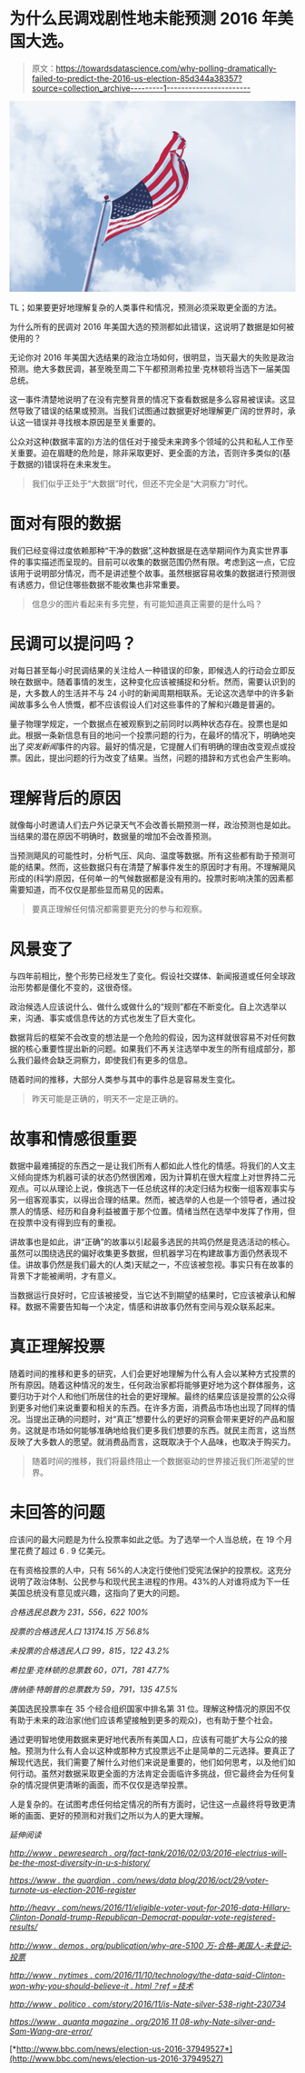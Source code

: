 # 为什么民调戏剧性地未能预测 2016 年美国大选。

> 原文：<https://towardsdatascience.com/why-polling-dramatically-failed-to-predict-the-2016-us-election-85d344a38357?source=collection_archive---------1----------------------->

![](img/04e1111b3f0ef747644a5926071fafa8.png)

TL；如果要更好地理解复杂的人类事件和情况，预测必须采取更全面的方法。

为什么所有的民调对 2016 年美国大选的预测都如此错误，这说明了数据是如何被使用的？

无论你对 2016 年美国大选结果的政治立场如何，很明显，当天最大的失败是政治预测。绝大多数民调，甚至晚至周二下午都预测希拉里·克林顿将当选下一届美国总统。

这一事件清楚地说明了在没有完整背景的情况下查看数据是多么容易被误读。这显然导致了错误的结果或预测。当我们试图通过数据更好地理解更广阔的世界时，承认这一错误并寻找根本原因是至关重要的。

公众对这种(数据丰富的)方法的信任对于接受未来跨多个领域的公共和私人工作至关重要。迫在眉睫的危险是，除非采取更好、更全面的方法，否则许多类似的(基于数据的)错误将在未来发生。

> 我们似乎正处于“大数据”时代，但还不完全是“大洞察力”时代。

# 面对有限的数据

我们已经变得过度依赖那种“干净的数据”,这种数据是在选举期间作为真实世界事件的事实描述而呈现的。目前可以收集的数据范围仍然有限。考虑到这一点，它应该用于说明部分情况，而不是讲述整个故事。虽然根据容易收集的数据进行预测很有诱惑力，但记住哪些数据不能收集也非常重要。

> 信息少的图片看起来有多完整，有可能知道真正需要的是什么吗？

# 民调可以提问吗？

对每日甚至每小时民调结果的关注给人一种错误的印象，即候选人的行动会立即反映在数据中。随着事情的发生，这种变化应该被捕捉和分析。然而，需要认识到的是，大多数人的生活并不与 24 小时的新闻周期相联系。无论这次选举中的许多新闻故事多么令人愤慨，都不应该假设人们对这些事件的了解和兴趣是普遍的。

量子物理学规定，一个数据点在被观察到之前同时以两种状态存在。投票也是如此。根据一条新信息有目的地问一个投票问题的行为，在最坏的情况下，明确地突出了*突发新闻*事件的内容。最好的情况是，它提醒人们有明确的理由改变观点或投票。因此，提出问题的行为改变了结果。当然，问题的措辞和方式也会产生影响。

# 理解背后的原因

就像每小时邀请人们去户外记录天气不会改善长期预测一样，政治预测也是如此。当结果的潜在原因不明确时，数据量的增加不会改善预测。

当预测飓风的可能性时，分析气压、风向、温度等数据。所有这些都有助于预测可能的结果。然而，这些数据只有在清楚了解事件发生的原因时才有用。不理解飓风形成的(科学)原因，任何单一的气候数据都是没有用的。投票时影响决策的因素都需要知道，而不仅仅是那些显而易见的因素。

> 要真正理解任何情况都需要更充分的参与和观察。

# 风景变了

与四年前相比，整个形势已经发生了变化。假设社交媒体、新闻报道或任何全球政治形势都是僵化不变的，这很奇怪。

政治候选人应该说什么、做什么或做什么的“规则”都在不断变化。自上次选举以来，沟通、事实或信息传达的方式也发生了巨大变化。

数据背后的框架不会改变的想法是一个危险的假设，因为这样就很容易不对任何数据的核心重要性提出新的问题。如果我们不再关注选举中发生的所有组成部分，那么我们最终会缺乏洞察力，即使我们有更多的信息。

随着时间的推移，大部分人类参与其中的事件总是容易发生变化。

> 昨天可能是正确的，明天不一定是正确的。

# 故事和情感很重要

数据中最难捕捉的东西之一是让我们所有人都如此人性化的情感。将我们的人文主义倾向提炼为机器可读的状态仍然很困难，因为计算机在很大程度上对世界持二元观点。可以从理论上说，像挑选下一任总统这样的决定归结为权衡一组客观事实与另一组客观事实，以得出合理的结果。然而，被选举的人也是一个领导者，通过投票人的情感、经历和自身利益被置于那个位置。情绪当然在选举中发挥了作用，但在投票中没有得到应有的重视。

讲故事也是如此，讲“正确”的故事以引起最多选民的共鸣仍然是竞选活动的核心。虽然可以围绕选民的偏好收集更多数据，但机器学习在构建故事方面仍然表现不佳。讲故事仍然是我们最大的(人类)天赋之一，不应该被忽视。事实只有在故事的背景下才能被阐明，才有意义。

当数据运行良好时，它应该被接受，当它达不到期望的结果时，它应该被承认和解释。数据不需要告知每一个决定，情感和讲故事仍然有空间与观众联系起来。

# 真正理解投票

随着时间的推移和更多的研究，人们会更好地理解为什么有人会以某种方式投票的所有原因。随着这种情况的发生，任何政治家都将能够更好地为这个群体服务，这要归功于对个人和他们所居住的社会的更好理解。最终的结果应该是投票的公众得到更多对他们来说重要和相关的东西。在许多方面，消费品市场也出现了同样的情况。当提出正确的问题时，对“真正”想要什么的更好的洞察会带来更好的产品和服务。这就是市场如何能够准确地给我们更多我们想要的东西。就民主而言，这当然反映了大多数人的愿望。就消费品而言，这既取决于个人品味，也取决于购买力。

> 随着时间的推移，我们将最终阻止一个数据驱动的世界接近我们所渴望的世界。

# 未回答的问题

应该问的最大问题是为什么投票率如此之低。为了选举一个人当总统，在 19 个月里花费了超过 6 . 9 亿美元。

在有资格投票的人中，只有 56%的人决定行使他们受宪法保护的投票权。这充分说明了政治体制、公民参与和现代民主进程的作用。43%的人对谁将成为下一任美国总统没有意见或兴趣，这指向了更大的问题。

*合格选民总数为 231，556，622 100%*

*投票的合格选民人口 13174.15 万 56.8%*

*未投票的合格选民人口 99，815，122 43.2%*

*希拉里·克林顿的总票数 60，071，781 47.7%*

*唐纳德·特朗普的总票数为 59，791，135 47.5%*

美国选民投票率在 35 个经合组织国家中排名第 31 位。理解这种情况的原因不仅有助于未来的政治家(他们应该希望接触到更多的观众)，也有助于整个社会。

通过更明智地使用数据来更好地代表所有美国人口，应该有可能扩大与公众的接触。预测为什么有人会以这种或那种方式投票远不止是简单的二元选择。要真正了解现代选民，我们需要了解什么对他们来说是重要的，他们如何思考，以及他们如何行动。虽然对数据采取更全面的方法肯定会面临许多挑战，但它最终会为任何复杂的情况提供更清晰的画面，而不仅仅是选举投票。

人是复杂的。在试图考虑任何给定情况的所有方面时，记住这一点最终将导致更清晰的画面、更好的预测和对我们之所以为人的更大理解。

*延伸阅读*

[*http://www . pewresearch . org/fact-tank/2016/02/03/2016-electrius-will-be-the-most-diversity-in-u-s-history/*](http://www.pewresearch.org/fact-tank/2016/02/03/2016-electorate-will-be-the-most-diverse-in-u-s-history/)

[*https://www . the guardian . com/news/data blog/2016/oct/29/voter-turnote-us-election-2016-register*](http://www.theguardian.com/news/datablog/2016/oct/29/voter-turnout-us-election-2016-register)

[*http://heavy . com/news/2016/11/eligible-voter-vout-for-2016-data-Hillary-Clinton-Donald-trump-Republican-Democrat-popular-vote-registered-results/*](http://heavy.com/news/2016/11/eligible-voter-turnout-for-2016-data-hillary-clinton-donald-trump-republican-democrat-popular-vote-registered-results/)

[*http://www . demos . org/publication/why-are-5100 万-合格-美国人-未登记-投票*](http://www.demos.org/publication/why-are-51-million-eligible-americans-not-registered-vote)

[*http://www . nytimes . com/2016/11/10/technology/the-data-said-Clinton-won-why-you-should-believe-it . html？ref =技术*](http://www.nytimes.com/2016/11/10/technology/the-data-said-clinton-would-win-why-you-shouldnt-have-believed-it.html?ref=technology)

[*http://www . politico . com/story/2016/11/is-Nate-silver-538-right-230734*](http://www.politico.com/story/2016/11/is-nate-silver-538-right-230734)

[*https://www . quanta magazine . org/2016 11 08-why-Nate-silver-and-Sam-Wang-are-error/*](http://www.quantamagazine.org/20161108-why-nate-silver-and-sam-wang-are-wrong/)

[*http://www.bbc.com/news/election-us-2016-37949527*](http://www.bbc.com/news/election-us-2016-37949527)